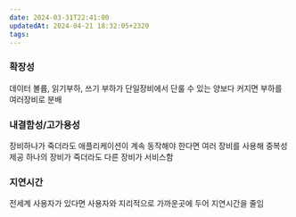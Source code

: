 ```yaml
---
date: 2024-03-31T22:41:00
updatedAt: 2024-04-21 18:32:05+2320
tags: 
---
```

### 확장성
데이터 볼륨, 읽기부하, 쓰기 부하가 단일장비에서 단룰 수 있는 양보다 커지면 부하를 여러장비로 분배
### 내결함성/고가용성
장비하나가 죽더라도 애플리케이션이 계속 동작해야 한다면 여러 장비를 사용해 중복성 제공
하나의 장비가 죽더라도 다른 장비가 서비스함
### 지연시간
전세계 사용자가 있다면 사용자와 지리적으로 가까운곳에 두어 지연시간을 줄임